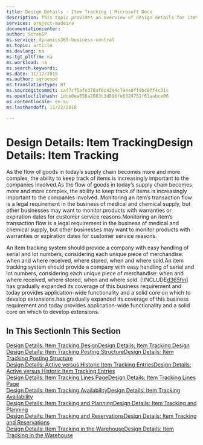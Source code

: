 ```yaml
---
title: Design Details - Item Tracking | Microsoft Docs
description: This topic provides an overview of design details for item tracking.
services: project-madeira
documentationcenter: 
author: SorenGP
ms.service: dynamics365-business-central
ms.topic: article
ms.devlang: na
ms.tgt_pltfrm: na
ms.workload: na
ms.search.keywords: 
ms.date: 11/12/2018
ms.author: sgroespe
ms.translationtype: HT
ms.sourcegitcommit: caf7cf5afe370af0c4294c794c0ff9bc8ff4c31c
ms.openlocfilehash: 1dce0ea658a2083c3d896fe6324751f63aabce06
ms.contentlocale: en-au
ms.lasthandoff: 11/22/2018

---
```

# <a name="design-details-item-tracking"></a><span data-ttu-id="077f8-103">Design Details: Item Tracking</span><span class="sxs-lookup"><span data-stu-id="077f8-103">Design Details: Item Tracking</span></span>
<span data-ttu-id="077f8-104">As the flow of goods in today’s supply chain becomes more and more complex, the ability to keep track of items is increasingly important to the companies involved.</span><span class="sxs-lookup"><span data-stu-id="077f8-104">As the flow of goods in today’s supply chain becomes more and more complex, the ability to keep track of items is increasingly important to the companies involved.</span></span> <span data-ttu-id="077f8-105">Monitoring an item’s transaction flow is a legal requirement in the business of medical and chemical supply, but other businesses may want to monitor products with warranties or expiration dates for customer service reasons.</span><span class="sxs-lookup"><span data-stu-id="077f8-105">Monitoring an item’s transaction flow is a legal requirement in the business of medical and chemical supply, but other businesses may want to monitor products with warranties or expiration dates for customer service reasons.</span></span>  

<span data-ttu-id="077f8-106">An item tracking system should provide a company with easy handling of serial and lot numbers, considering each unique piece of merchandise: when and where received, where stored, when and where sold.</span><span class="sxs-lookup"><span data-stu-id="077f8-106">An item tracking system should provide a company with easy handling of serial and lot numbers, considering each unique piece of merchandise: when and where received, where stored, when and where sold.</span></span> [!INCLUDE[d365fin](includes/d365fin_md.md)] <span data-ttu-id="077f8-107">has gradually expanded its coverage of this business requirement and today provides application-wide functionality and a solid core on which to develop extensions.</span><span class="sxs-lookup"><span data-stu-id="077f8-107">has gradually expanded its coverage of this business requirement and today provides application-wide functionality and a solid core on which to develop extensions.</span></span>  

## <a name="in-this-section"></a><span data-ttu-id="077f8-108">In This Section</span><span class="sxs-lookup"><span data-stu-id="077f8-108">In This Section</span></span>  
[<span data-ttu-id="077f8-109">Design Details: Item Tracking Design</span><span class="sxs-lookup"><span data-stu-id="077f8-109">Design Details: Item Tracking Design</span></span>](design-details-item-tracking-design.md)  
[<span data-ttu-id="077f8-110">Design Details: Item Tracking Posting Structure</span><span class="sxs-lookup"><span data-stu-id="077f8-110">Design Details: Item Tracking Posting Structure</span></span>](design-details-item-tracking-posting-structure.md)  
[<span data-ttu-id="077f8-111">Design Details: Active versus Historic Item Tracking Entries</span><span class="sxs-lookup"><span data-stu-id="077f8-111">Design Details: Active versus Historic Item Tracking Entries</span></span>](design-details-active-versus-historic-item-tracking-entries.md)  
[<span data-ttu-id="077f8-112">Design Details: Item Tracking Lines Page</span><span class="sxs-lookup"><span data-stu-id="077f8-112">Design Details: Item Tracking Lines Page</span></span>](design-details-item-tracking-lines-window.md)  
[<span data-ttu-id="077f8-113">Design Details: Item Tracking Availability</span><span class="sxs-lookup"><span data-stu-id="077f8-113">Design Details: Item Tracking Availability</span></span>](design-details-item-tracking-availability.md)  
[<span data-ttu-id="077f8-114">Design Details: Item Tracking and Planning</span><span class="sxs-lookup"><span data-stu-id="077f8-114">Design Details: Item Tracking and Planning</span></span>](design-details-item-tracking-and-planning.md)  
[<span data-ttu-id="077f8-115">Design Details: Item Tracking and Reservations</span><span class="sxs-lookup"><span data-stu-id="077f8-115">Design Details: Item Tracking and Reservations</span></span>](design-details-item-tracking-and-reservations.md)  
[<span data-ttu-id="077f8-116">Design Details: Item Tracking in the Warehouse</span><span class="sxs-lookup"><span data-stu-id="077f8-116">Design Details: Item Tracking in the Warehouse</span></span>](design-details-item-tracking-in-the-warehouse.md)

